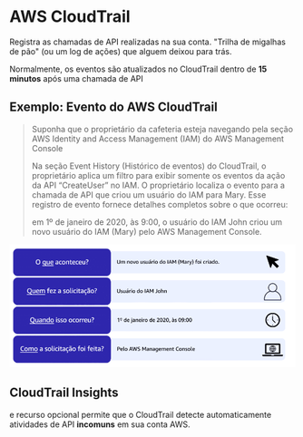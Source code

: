 # AWS CloudTrail

Registra as chamadas de API realizadas na sua conta. "Trilha de migalhas de pão" (ou um log de ações) que alguem deixou para trás.

Normalmente, os eventos são atualizados no CloudTrail dentro de **15 minutos** após uma chamada de API

## Exemplo: Evento do AWS CloudTrail

>Suponha que o proprietário da cafeteria esteja navegando pela seção AWS Identity and Access Management (IAM) do AWS Management Console
>
>Na seção Event History (Histórico de eventos) do CloudTrail, o proprietário aplica um filtro para exibir somente os eventos da ação da API “CreateUser” no IAM. O proprietário localiza o evento para a chamada de API que criou um usuário do IAM para Mary. Esse registro de evento fornece detalhes completos sobre o que ocorreu: 
>
>em 1º de janeiro de 2020, às 9:00, o usuário do IAM John criou um novo usuário do IAM (Mary) pelo AWS Management Console.

![Exemplo CloudTrail](../../_images/Modulo7/exemplo-cloud-trail.png)

## CloudTrail Insights

e recurso opcional permite que o CloudTrail detecte automaticamente atividades de API **incomuns** em sua conta AWS. 